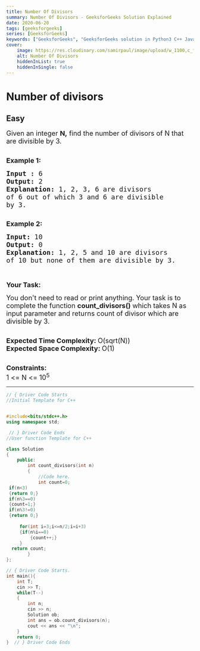 ```yaml
---
title: Number Of Divisors
summary: Number Of Divisors - GeeksforGeeks Solution Explained
date: 2020-06-20
tags: [geeksforgeeks]
series: [GeeksforGeeks]
keywords: ["GeeksforGeeks", "GeeksforGeeks solution in Python3 C++ Java", "Number Of Divisors Solution Explained"]
cover:
    image: https://res.cloudinary.com/samirpaul/image/upload/w_1100,c_fit,co_rgb:FFFFFF,l_text:Arial_75_bold:Number Of Divisors - Solution Explained/problem-solving.webp
    alt: Number Of Divisors
    hiddenInList: true
    hiddenInSingle: false
---
```



# Number of divisors
## Easy
<div class="problem-statement">
                <p></p><p><span style="font-size:18px">Given&nbsp;an integer <strong>N,</strong> find&nbsp;the number of divisors of N that are divisible by 3.</span><br>
&nbsp;</p>

<p><span style="font-size:18px"><strong>Example 1:</strong></span></p>

<pre><span style="font-size:18px"><strong>Input : </strong>6
<strong>Output: </strong>2
<strong>Explanation: </strong>1, 2, 3, 6 are divisors 
of 6 out of which 3 and 6 are divisible 
by 3.
</span>
</pre>

<p><span style="font-size:18px"><strong>Example 2:</strong></span></p>

<pre><span style="font-size:18px"><strong>Input: </strong>10
<strong>Output: </strong>0
<strong>Explanation: </strong>1, 2, 5 and 10 are divisors 
of 10 but none of them are divisible by 3.</span>
</pre>

<p>&nbsp;</p>

<p><span style="font-size:18px"><strong>Your Task:</strong></span></p>

<p><span style="font-size:18px">You don't need to read or print anything. Your task is to complete the function&nbsp;<strong>count_divisors()</strong>&nbsp;which takes N as input parameter and returns count of divisor which are divisible by 3.</span><br>
&nbsp;</p>

<p><span style="font-size:18px"><strong>Expected Time Complexity:&nbsp;</strong>O(sqrt(N))<br>
<strong>Expected Space Complexity: </strong>O(1)</span><br>
&nbsp;</p>

<p><span style="font-size:18px"><strong>Constraints:</strong><br>
1 &lt;= N &lt;= 10<sup>5</sup></span></p>
 <p></p>
            </div>

---




```cpp
// { Driver Code Starts
//Initial Template for C++


#include<bits/stdc++.h>
using namespace std;

 // } Driver Code Ends
//User function Template for C++

class Solution
{
	public:
		int count_divisors(int n)
		{
		    //Code here.
		    int count=0;
 if(n<3)
 {return 0;}
 if(n%3==0)
 {count=1;}
 if(n%3!=0)
 {return 0;}
 
     for(int i=3;i<=n/2;i=i+3)
     {if(n%i==0)
         {count++;}
     }
  return count;
		}
};

// { Driver Code Starts.
int main(){
    int T;
    cin >> T;
    while(T--)
    {
    	int n;
    	cin >> n;
    	Solution ob;
    	int ans = ob.count_divisors(n);
    	cout << ans << "\n";
    }
	return 0;
}  // } Driver Code Ends
```
